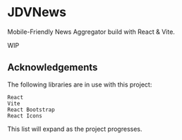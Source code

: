 
# JDVNews

Mobile-Friendly News Aggregator build with React & Vite.

WIP 


## Acknowledgements

The following libraries are in use with this project:

```
React
Vite
React Bootstrap
React Icons
```

This list will expand as the project progresses.